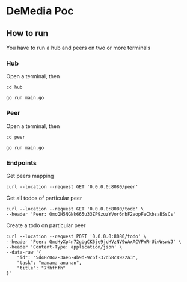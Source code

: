 # DeMedia Poc

## How to run

You have to run a hub and peers on two or more terminals

### Hub

Open a terminal, then

```shell
cd hub
```
```shell
go run main.go
```

### Peer

Open a terminal, then

```shell
cd peer
```
```shell
go run main.go
```

### Endpoints

Get peers mapping
```shell
curl --location --request GET '0.0.0.0:8080/peer'
```

Get all todos of particular peer
```shell
curl --location --request GET '0.0.0.0:8080/todo' \
--header 'Peer: QmcQH5NGNk665u33ZP9zuzYVor6nbF2aopFeCkbsaBSsCs'
```

Create a todo on particular peer
```shell
curl --location --request POST '0.0.0.0:8080/todo' \
--header 'Peer: QmeHyXp4n72gUgCK6je9jcHVzNV9wAxACVPWRrUiwWswVJ' \
--header 'Content-Type: application/json' \
--data-raw '{
    "id": "5d48c042-3ae6-4b9d-9c6f-37d58c8922a3",
    "task": "mamama ananan",
    "title": "7fhfhfh"
}'
```